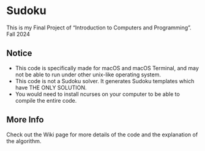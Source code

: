 # Sudoku
This is my Final Project of “Introduction to Computers and Programming”. Fall 2024

## Notice
- This code is specifically made for macOS and macOS Terminal, and may not be able to run under other unix-like operating system.
- This code is not a Sudoku solver. It generates Sudoku templates which have THE ONLY SOLUTION.
- You would need to install ncurses on your computer to be able to compile the entire code.

## More Info
Check out the Wiki page for more details of the code and the explanation of the algorithm.
